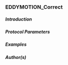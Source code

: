### EDDYMOTION_Correct

##### Introduction


##### Protocol Parameters


##### Examples


##### Author(s)

